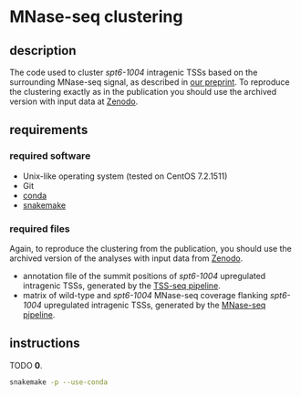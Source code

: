 
# MNase-seq clustering

## description

The code used to cluster *spt6-1004* intragenic TSSs based on the surrounding MNase-seq signal, as described in [our preprint](https://www.biorxiv.org/content/early/2018/06/15/347575). To reproduce the clustering exactly as in the publication you should use the archived version with input data at [Zenodo](10.5281/zenodo.1325930).

## requirements

### required software

- Unix-like operating system (tested on CentOS 7.2.1511)
- Git
- [conda](https://conda.io/docs/user-guide/install/index.html)
- [snakemake](https://snakemake.readthedocs.io/en/stable/)

### required files

Again, to reproduce the clustering from the publication, you should use the archived version of the analyses with input data from [Zenodo](10.5281/zenodo.1325930).

- annotation file of the summit positions of *spt6-1004* upregulated intragenic TSSs, generated by the [TSS-seq pipeline](https://github.com/winston-lab/tss-seq).
- matrix of wild-type and *spt6-1004* MNase-seq coverage flanking *spt6-1004* upregulated intragenic TSSs, generated by the [MNase-seq pipeline](https://github.com/winston-lab/mnase-seq).

## instructions

TODO
**0**. 

```bash
snakemake -p --use-conda
```


